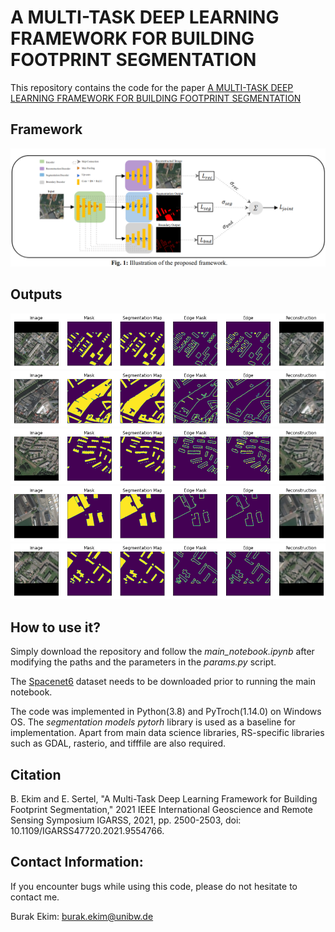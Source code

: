 # A MULTI-TASK DEEP LEARNING FRAMEWORK FOR BUILDING FOOTPRINT SEGMENTATION
This repository contains the code for the paper [A MULTI-TASK DEEP LEARNING FRAMEWORK FOR BUILDING FOOTPRINT SEGMENTATION](https://ieeexplore.ieee.org/document/9554766)


Framework
---------------------
![alt text](ims/motiv.png)


Outputs
---------------------
![alt text](ims/1.png)
![alt text](ims/2.png)
![alt text](ims/3.png)
![alt text](ims/4.png)
![alt text](ims/5.png)


How to use it?
---------------------

Simply download the repository and follow the *main_notebook.ipynb* after modifying the paths and the parameters in the *params.py* script.

The [Spacenet6](https://arxiv.org/abs/2004.06500) dataset needs to be downloaded prior to running the main notebook. 

The code was implemented in Python(3.8) and PyTroch(1.14.0) on Windows OS. The *segmentation models pytorh* library is used as a baseline for implementation. Apart from main data science libraries, RS-specific libraries such as GDAL, rasterio, and tifffile are also required.

Citation
---------------------

B. Ekim and E. Sertel, "A Multi-Task Deep Learning Framework for Building Footprint Segmentation," 2021 IEEE International Geoscience and Remote Sensing Symposium IGARSS, 2021, pp. 2500-2503, doi: 10.1109/IGARSS47720.2021.9554766.


Contact Information:
--------------------

If you encounter bugs while using this code, please do not hesitate to contact me.

Burak Ekim: burak.ekim@unibw.de <br>
